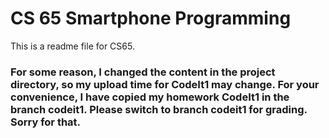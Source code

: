 ﻿# CS 65 Smartphone Programming

This is a readme file for CS65.



### For some reason, I changed the content in the project directory, so my upload time for CodeIt1 may change. For your convenience, I have copied my homework CodeIt1 in the branch codeit1. Please switch to branch codeit1 for grading. Sorry for that. 
